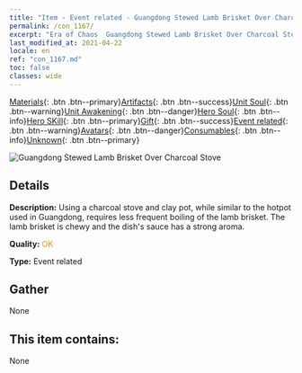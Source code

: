 ```yaml
---
title: "Item - Event related - Guangdong Stewed Lamb Brisket Over Charcoal Stove"
permalink: /con_1167/
excerpt: "Era of Chaos  Guangdong Stewed Lamb Brisket Over Charcoal Stove"
last_modified_at: 2021-04-22
locale: en
ref: "con_1167.md"
toc: false
classes: wide
---
```

 [Materials](/Items/){: .btn .btn--primary}[Artifacts](/Items/Artifacts/){: .btn .btn--success}[Unit Soul](/Items/UnitSoul/){: .btn .btn--warning}[Unit Awakening](/Items/UnitAwakening/){: .btn .btn--danger}[Hero Soul](/Items/HeroSoul/){: .btn .btn--info}[Hero SKill](/Items/HeroSkill/){: .btn .btn--primary}[Gift](/Items/Gift/){: .btn .btn--success}[Event related](/Items/Events/){: .btn .btn--warning}[Avatars](/Items/Avatars/){: .btn .btn--danger}[Consumables](/Items/Consumables/){: .btn .btn--info}[Unknown](/Items/Unknown/){: .btn .btn--primary}

 ![Guangdong Stewed Lamb Brisket Over Charcoal Stove](/images/t/i_81511121.png)

## Details
 **Description:** Using a charcoal stove and clay pot, while similar to the hotpot used in Guangdong, requires less frequent boiling of the lamb brisket. The lamb brisket is chewy and the dish's sauce has a strong aroma.

 **Quality:** <span style="color: #FF8C00">OK</span>

 **Type:** Event related

## Gather

  None

## This item contains:

  None


